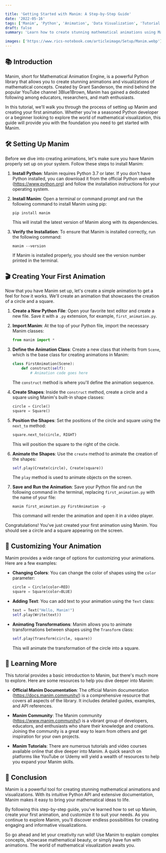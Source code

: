 ```yaml
---

title: 'Getting Started with Manim: A Step-by-Step Guide'
date: '2022-05-16'
tags: ['Manim', 'Python', 'Animation', 'Data Visualization', 'Tutorial']
draft: false
summary: 'Learn how to create stunning mathematical animations using Manim, a powerful Python library. This step-by-step guide will walk you through the process of setting up Manim and creating your first animation, providing code examples and practical tips along the way.'

images: ['https://www.rics-notebook.com/articleimage/Setup/Manim.webp']
---
```


## 📚 Introduction

Manim, short for Mathematical Animation Engine, is a powerful Python library that allows you to create stunning animations and visualizations of mathematical concepts. Created by Grant Sanderson, the mind behind the popular YouTube channel 3Blue1Brown, Manim has gained a dedicated following among educators, researchers, and math enthusiasts.

In this tutorial, we'll walk you through the process of setting up Manim and creating your first animation. Whether you're a seasoned Python developer or a beginner looking to explore the world of mathematical visualization, this guide will provide you with the foundation you need to get started with Manim.

## 🛠️ Setting Up Manim

Before we dive into creating animations, let's make sure you have Manim properly set up on your system. Follow these steps to install Manim:

1. **Install Python**: Manim requires Python 3.7 or later. If you don't have Python installed, you can download it from the official Python website (https://www.python.org) and follow the installation instructions for your operating system.

2. **Install Manim**: Open a terminal or command prompt and run the following command to install Manim using pip:

   ```
   pip install manim
   ```

   This will install the latest version of Manim along with its dependencies.

3. **Verify the Installation**: To ensure that Manim is installed correctly, run the following command:

   ```
   manim --version
   ```

   If Manim is installed properly, you should see the version number printed in the terminal.

## 🎬 Creating Your First Animation

Now that you have Manim set up, let's create a simple animation to get a feel for how it works. We'll create an animation that showcases the creation of a circle and a square.

1. **Create a New Python File**: Open your favorite text editor and create a new file. Save it with a `.py` extension, for example, `first_animation.py`.

2. **Import Manim**: At the top of your Python file, import the necessary Manim classes:

   ```python
   from manim import *
   ```

3. **Define the Animation Class**: Create a new class that inherits from `Scene`, which is the base class for creating animations in Manim:

   ```python
   class FirstAnimation(Scene):
       def construct(self):
           # Animation code goes here
   ```

   The `construct` method is where you'll define the animation sequence.

4. **Create Shapes**: Inside the `construct` method, create a circle and a square using Manim's built-in shape classes:

   ```python
   circle = Circle()
   square = Square()
   ```

5. **Position the Shapes**: Set the positions of the circle and square using the `next_to` method:

   ```python
   square.next_to(circle, RIGHT)
   ```

   This will position the square to the right of the circle.

6. **Animate the Shapes**: Use the `create` method to animate the creation of the shapes:

   ```python
   self.play(Create(circle), Create(square))
   ```

   The `play` method is used to animate objects on the screen.

7. **Save and Run the Animation**: Save your Python file and run the following command in the terminal, replacing `first_animation.py` with the name of your file:

   ```
   manim first_animation.py FirstAnimation -p
   ```

   This command will render the animation and open it in a video player.

Congratulations! You've just created your first animation using Manim. You should see a circle and a square appearing on the screen.

## 🎨 Customizing Your Animation

Manim provides a wide range of options for customizing your animations. Here are a few examples:

- **Changing Colors**: You can change the color of shapes using the `color` parameter:

  ```python
  circle = Circle(color=RED)
  square = Square(color=BLUE)
  ```

- **Adding Text**: You can add text to your animation using the `Text` class:

  ```python
  text = Text("Hello, Manim!")
  self.play(Write(text))
  ```

- **Animating Transformations**: Manim allows you to animate transformations between shapes using the `Transform` class:

  ```python
  self.play(Transform(circle, square))
  ```

  This will animate the transformation of the circle into a square.

## 📓 Learning More

This tutorial provides a basic introduction to Manim, but there's much more to explore. Here are some resources to help you dive deeper into Manim:

- **Official Manim Documentation**: The official Manim documentation (https://docs.manim.community/) is a comprehensive resource that covers all aspects of the library. It includes detailed guides, examples, and API references.

- **Manim Community**: The Manim community (https://www.manim.community/) is a vibrant group of developers, educators, and enthusiasts who share their knowledge and creations. Joining the community is a great way to learn from others and get inspiration for your own projects.

- **Manim Tutorials**: There are numerous tutorials and video courses available online that dive deeper into Manim. A quick search on platforms like YouTube or Udemy will yield a wealth of resources to help you expand your Manim skills.

## 🌟 Conclusion

Manim is a powerful tool for creating stunning mathematical animations and visualizations. With its intuitive Python API and extensive documentation, Manim makes it easy to bring your mathematical ideas to life.

By following this step-by-step guide, you've learned how to set up Manim, create your first animation, and customize it to suit your needs. As you continue to explore Manim, you'll discover endless possibilities for creating engaging and informative visualizations.

So go ahead and let your creativity run wild! Use Manim to explain complex concepts, showcase mathematical beauty, or simply have fun with animations. The world of mathematical visualization awaits you.
